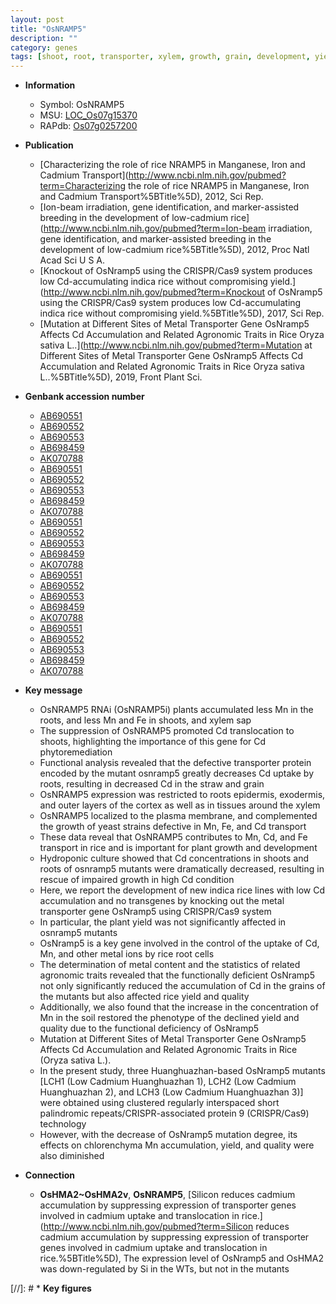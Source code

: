 ```yaml
---
layout: post
title: "OsNRAMP5"
description: ""
category: genes
tags: [shoot, root, transporter, xylem, growth, grain, development, yield, cadmium, quality]
---
```


* **Information**  
    + Symbol: OsNRAMP5  
    + MSU: [LOC_Os07g15370](http://rice.plantbiology.msu.edu/cgi-bin/ORF_infopage.cgi?orf=LOC_Os07g15370)  
    + RAPdb: [Os07g0257200](http://rapdb.dna.affrc.go.jp/viewer/gbrowse_details/irgsp1?name=Os07g0257200)  

* **Publication**  
    + [Characterizing the role of rice NRAMP5 in Manganese, Iron and Cadmium Transport](http://www.ncbi.nlm.nih.gov/pubmed?term=Characterizing the role of rice NRAMP5 in Manganese, Iron and Cadmium Transport%5BTitle%5D), 2012, Sci Rep.
    + [Ion-beam irradiation, gene identification, and marker-assisted breeding in the development of low-cadmium rice](http://www.ncbi.nlm.nih.gov/pubmed?term=Ion-beam irradiation, gene identification, and marker-assisted breeding in the development of low-cadmium rice%5BTitle%5D), 2012, Proc Natl Acad Sci U S A.
    + [Knockout of OsNramp5 using the CRISPR/Cas9 system produces low Cd-accumulating indica rice without compromising yield.](http://www.ncbi.nlm.nih.gov/pubmed?term=Knockout of OsNramp5 using the CRISPR/Cas9 system produces low Cd-accumulating indica rice without compromising yield.%5BTitle%5D), 2017, Sci Rep.
    + [Mutation at Different Sites of Metal Transporter Gene OsNramp5 Affects Cd Accumulation and Related Agronomic Traits in Rice Oryza sativa L..](http://www.ncbi.nlm.nih.gov/pubmed?term=Mutation at Different Sites of Metal Transporter Gene OsNramp5 Affects Cd Accumulation and Related Agronomic Traits in Rice Oryza sativa L..%5BTitle%5D), 2019, Front Plant Sci.

* **Genbank accession number**  
    + [AB690551](http://www.ncbi.nlm.nih.gov/nuccore/AB690551)
    + [AB690552](http://www.ncbi.nlm.nih.gov/nuccore/AB690552)
    + [AB690553](http://www.ncbi.nlm.nih.gov/nuccore/AB690553)
    + [AB698459](http://www.ncbi.nlm.nih.gov/nuccore/AB698459)
    + [AK070788](http://www.ncbi.nlm.nih.gov/nuccore/AK070788)
    + [AB690551](http://www.ncbi.nlm.nih.gov/nuccore/AB690551)
    + [AB690552](http://www.ncbi.nlm.nih.gov/nuccore/AB690552)
    + [AB690553](http://www.ncbi.nlm.nih.gov/nuccore/AB690553)
    + [AB698459](http://www.ncbi.nlm.nih.gov/nuccore/AB698459)
    + [AK070788](http://www.ncbi.nlm.nih.gov/nuccore/AK070788)
    + [AB690551](http://www.ncbi.nlm.nih.gov/nuccore/AB690551)
    + [AB690552](http://www.ncbi.nlm.nih.gov/nuccore/AB690552)
    + [AB690553](http://www.ncbi.nlm.nih.gov/nuccore/AB690553)
    + [AB698459](http://www.ncbi.nlm.nih.gov/nuccore/AB698459)
    + [AK070788](http://www.ncbi.nlm.nih.gov/nuccore/AK070788)
    + [AB690551](http://www.ncbi.nlm.nih.gov/nuccore/AB690551)
    + [AB690552](http://www.ncbi.nlm.nih.gov/nuccore/AB690552)
    + [AB690553](http://www.ncbi.nlm.nih.gov/nuccore/AB690553)
    + [AB698459](http://www.ncbi.nlm.nih.gov/nuccore/AB698459)
    + [AK070788](http://www.ncbi.nlm.nih.gov/nuccore/AK070788)
    + [AB690551](http://www.ncbi.nlm.nih.gov/nuccore/AB690551)
    + [AB690552](http://www.ncbi.nlm.nih.gov/nuccore/AB690552)
    + [AB690553](http://www.ncbi.nlm.nih.gov/nuccore/AB690553)
    + [AB698459](http://www.ncbi.nlm.nih.gov/nuccore/AB698459)
    + [AK070788](http://www.ncbi.nlm.nih.gov/nuccore/AK070788)

* **Key message**  
    + OsNRAMP5 RNAi (OsNRAMP5i) plants accumulated less Mn in the roots, and less Mn and Fe in shoots, and xylem sap
    + The suppression of OsNRAMP5 promoted Cd translocation to shoots, highlighting the importance of this gene for Cd phytoremediation
    + Functional analysis revealed that the defective transporter protein encoded by the mutant osnramp5 greatly decreases Cd uptake by roots, resulting in decreased Cd in the straw and grain
    + OsNRAMP5 expression was restricted to roots epidermis, exodermis, and outer layers of the cortex as well as in tissues around the xylem
    + OsNRAMP5 localized to the plasma membrane, and complemented the growth of yeast strains defective in Mn, Fe, and Cd transport
    + These data reveal that OsNRAMP5 contributes to Mn, Cd, and Fe transport in rice and is important for plant growth and development
    + Hydroponic culture showed that Cd concentrations in shoots and roots of osnramp5 mutants were dramatically decreased, resulting in rescue of impaired growth in high Cd condition
    + Here, we report the development of new indica rice lines with low Cd accumulation and no transgenes by knocking out the metal transporter gene OsNramp5 using CRISPR/Cas9 system
    + In particular, the plant yield was not significantly affected in osnramp5 mutants
    + OsNramp5 is a key gene involved in the control of the uptake of Cd, Mn, and other metal ions by rice root cells
    + The determination of metal content and the statistics of related agronomic traits revealed that the functionally deficient OsNramp5 not only significantly reduced the accumulation of Cd in the grains of the mutants but also affected rice yield and quality
    + Additionally, we also found that the increase in the concentration of Mn in the soil restored the phenotype of the declined yield and quality due to the functional deficiency of OsNramp5
    + Mutation at Different Sites of Metal Transporter Gene OsNramp5 Affects Cd Accumulation and Related Agronomic Traits in Rice (Oryza sativa L.).
    + In the present study, three Huanghuazhan-based OsNramp5 mutants [LCH1 (Low Cadmium Huanghuazhan 1), LCH2 (Low Cadmium Huanghuazhan 2), and LCH3 (Low Cadmium Huanghuazhan 3)] were obtained using clustered regularly interspaced short palindromic repeats/CRISPR-associated protein 9 (CRISPR/Cas9) technology
    + However, with the decrease of OsNramp5 mutation degree, its effects on chlorenchyma Mn accumulation, yield, and quality were also diminished

* **Connection**  
    + __OsHMA2~OsHMA2v__, __OsNRAMP5__, [Silicon reduces cadmium accumulation by suppressing expression of transporter genes involved in cadmium uptake and translocation in rice.](http://www.ncbi.nlm.nih.gov/pubmed?term=Silicon reduces cadmium accumulation by suppressing expression of transporter genes involved in cadmium uptake and translocation in rice.%5BTitle%5D),  The expression level of OsNramp5 and OsHMA2 was down-regulated by Si in the WTs, but not in the mutants

[//]: # * **Key figures**  


